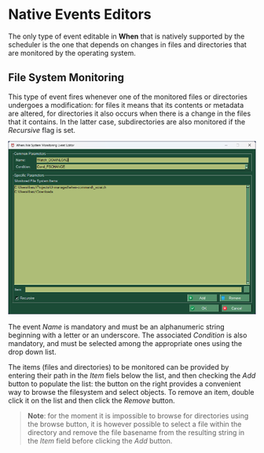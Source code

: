 # Native Events Editors

The only type of event editable in **When** that is natively supported by the scheduler is the one that depends on changes in files and directories that are monitored by the operating system.


## File System Monitoring

This type of event fires whenever one of the monitored files or directories undergoes a modification: for files it means that its contents or metadata are altered, for directories it also occurs when there is a change in the files that it contains. In the latter case, subdirectories are also monitored if the _Recursive_ flag is set.

![WhenEventFSChange](graphics/when-event-fschange.png)

The event _Name_ is mandatory and must be an alphanumeric string beginning with a letter or an underscore. The associated _Condition_ is also mandatory, and must be selected among the appropriate ones using the drop down list.

The items (files and directories) to be monitored can be provided by entering their path in the _Item_ fiels below the list, and then checking the _Add_ button to populate the list: the button on the right provides a convenient way to browse the filesystem and select objects. To remove an item, double click it on the list and then click the _Remove_ button.

> **Note**: for the moment it is impossible to browse for directories using the browse button, it is however possible to select a file within the directory and remove the file basename from the resulting string in the _Item_ field before clicking the _Add_ button.
